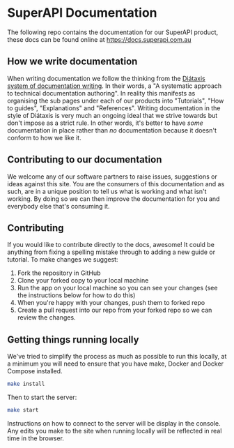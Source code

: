 # SuperAPI Documentation

The following repo contains the documentation for our SuperAPI product, these docs can be found online at https://docs.superapi.com.au

## How we write documentation

When writing documentation we follow the thinking from the [Diátaxis system of documentation writing](https://diataxis.fr/). In their words, a "A systematic approach to technical documentation authoring". In reality this manifests as organising the sub pages under each of our products into "Tutorials", "How to guides", "Explanations" and "References". Writing documentation in the style of Diátaxis is very much an ongoing ideal that we strive towards but don't impose as a strict rule. In other words, it's better to have *some* documentation in place rather than *no* documentation because it doesn't conform to how we like it.

## Contributing to our documentation

We welcome any of our software partners to raise issues, suggestions or ideas against this site. You are the consumers of this documentation and as such, are in a unique position to tell us what is working and what isn't working. By doing so we can then improve the documentation for you and everybody else that's consuming it.

## Contributing

If you would like to contribute directly to the docs, awesome! It could be anything from fixing a spelling mistake through to adding a new guide or tutorial. To make changes we suggest:

1. Fork the repository in GitHub
2. Clone your forked copy to your local machine
3. Run the app on your local machine so you can see your changes (see the instructions below for how to do this)
4. When you're happy with your changes, push them to forked repo
5. Create a pull request into our repo from your forked repo so we can review the changes.

## Getting things running locally

We've tried to simplify the process as much as possible to run this locally, at a minimum you will need to ensure that you have make, Docker and Docker Compose installed.

```bash
make install
```

Then to start the server:

```bash
make start
```

Instructions on how to connect to the server will be display in the console. Any edits you make to the site when running locally will be reflected in real time in the browser.